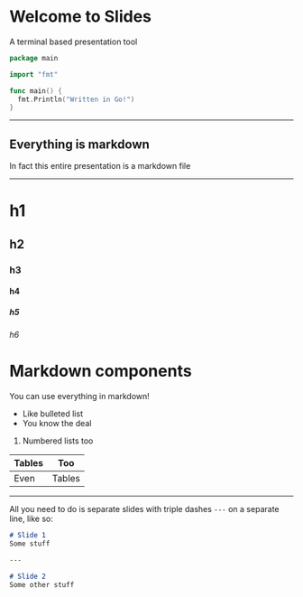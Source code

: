 # Welcome to Slides
A terminal based presentation tool

```go
package main

import "fmt"

func main() {
  fmt.Println("Written in Go!")
}
```

---

## Everything is markdown
In fact this entire presentation is a markdown file

---

# h1
## h2
### h3
#### h4
##### h5
###### h6

# Markdown components
You can use everything in markdown!
* Like bulleted list
* You know the deal

1. Numbered lists too

| Tables | Too    |
| ------ | ------ |
| Even   | Tables |

---

All you need to do is separate slides with triple dashes `---` on a separate line,
like so:

```markdown
# Slide 1
Some stuff

--- 

# Slide 2
Some other stuff
```
